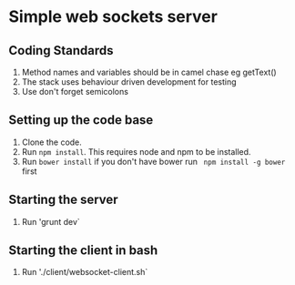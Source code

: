 Simple web sockets server
==================

Coding Standards
----------------
1.  Method names and variables should be in camel chase eg getText()
2.  The stack uses behaviour driven development for testing
3.	Use don't forget semicolons

Setting up the code base
-------------------------
1. Clone the code.
2. Run `npm install`. This requires node and npm to be installed.
3. Run `bower install` if you don't have bower run ` npm install -g bower` first

Starting the server
-------------------
1. Run  'grunt dev`


Starting the client in bash
---------------------------
1. Run  './client/websocket-client.sh`
